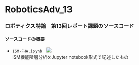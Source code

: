 # RoboticsAdv_13
 
### ロボティクス特論　第13回レポート課題のソースコード

#### ソースコードの概要
- `ISM-FHA.ipynb`　![](https://img.shields.io/badge/Python-3.11.3-blue)  
ISM機能階層分析をJupyter notebook形式で記述したもの